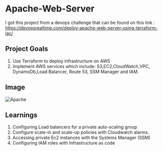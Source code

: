 # Apache-Web-Server

I got this project from a devops challenge that can be found on this link : https://devopsrealtime.com/deploy-apache-web-server-using-terraform-iac/

## Project Goals
1) Use Terraform to deploy infrastructure on AWS
2) Implement AWS services which include: S3,EC2,CloudWatch,VPC, DynamoDb,Load Balancer, Route 53, SSM Manager and IAM.

## Image

![Apache](https://github.com/leoimewore/Apache-Web-Server/assets/95531716/d28eee56-aa8e-4c33-a648-7ec009a48a36)


## Learnings
1) Configuring Load balancers for a private auto-scaling group
2) Configure scale-in and scale-up policies with Cloudwatch alarms.
3) Accessing private Ec2 instances with the Systems Manager (SSM)
4) Configuring IAM roles with Infrastructure as code



